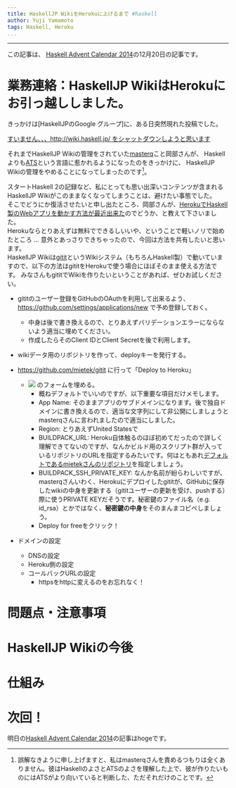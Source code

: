 ```yaml
---
title: HaskellJP WikiをHerokuに上げるまで #haskell
author: Yuji Yamamoto
tags: Haskell, Heroku
...
```

---

この記事は、
[Haskell Advent Calendar 2014](http://qiita.com/advent-calendar/2014/haskell)の12月20日の記事です。

# 業務連絡：HaskellJP WikiはHerokuにお引っ越ししました。

きっかけは[HaskellJPのGoogle グループ]に、ある日突然現れた投稿でした。

[すいません、、、http://wiki.haskell.jp/ をシャットダウンしようと思います](https://groups.google.com/forum/#!topic/haskell-jp/eBpKV6zGM5o)

それまでHaskellJP Wikiの管理をされていた[masterq](https://twitter.com/masterq_mogumog)こと岡部さんが、
Haskellよりも[ATS](http://jats-ug.metasepi.org/)という言語に惹かれるようになったのをきっかけに、
HaskellJP Wikiの管理をやめることになってしまったのです[^masterq]。

[^masterq]: 誤解なきように申し上げますと、私はmasterqさんを責めるつもりは全くありません。彼はHaskellのよさとATSのよさを理解した上で、彼が作りたいものにはATSがより向いていると判断した、ただそれだけのことです。

スタートHaskell 2の記録など、私にとっても思い出深いコンテンツが含まれるHaskellJP Wikiがこのままなくなってしまうことは、避けたい事態でした。 \
そこでどうにか復活させたいと申し出たところ、岡部さんが、[HerokuでHaskell製のWebアプリを動かす方法が最近出来た](https://haskellonheroku.com/)のでどうか、と教えて下さいました。 \
Herokuならとりあえずは無料でできるしいいや、ということで軽いノリで始めたところ ... 意外とあっさりできちゃったので、今回は方法を共有したいと思います。 \
HaskellJP Wikiは[gitit](https://github.com/jgm/gitit)というWikiシステム（もちろんHaskell製）で動いていますので、以下の方法はgititをHerokuで使う場合にほぼそのまま使える方法です。
みなさんもgititでWikiを作りたいということがあれば、ぜひお試しください。

- gititのユーザー登録をGitHubのOAuthを利用して出来るよう、 https://github.com/settings/applications/new で予め登録しておく。
    - 中身は後で書き換えるので、とりあえずバリデーションエラーにならないよう適当に埋めてください。
    - 作成したらそのClient IDとClient Secretを後で利用します。
- wikiデータ用のリポジトリを作って、deployキーを発行する。
- https://github.com/mietek/gitit に行って「Deploy to Heroku」
    - ![](/imgs/2014-11-29-screencapture-dashboard-next-heroku-com-new.png) のフォームを埋める。
        - 概ねデフォルトでいいのですが、以下重要な項目だけメモします。
        - App Name: そのままアプリのサブドメインになります。後で独自ドメインに書き換えるので、適当な文字列にして非公開にしましょうとmasterqさんに言われましたので適当にしました。
        - Region: とりあえずUnited Statesで
        - BUILDPACK_URL: Heroku自体触るのほぼ初めてだったので詳しく理解できてないのですが、なんかビルド用のスクリプト群が入っているリポジトリのURLを指定するみたいです。何はともあれ[デフォルトであるmietekさんのリポジトリ](https://github.com/mietek/haskell-on-heroku)を指定しましょう。
        - BUILDPACK_SSH_PRIVATE_KEY: なんか名前が紛らわしいですが、masterqさんいわく、Herokuにデプロイしたgititが、GitHubに保存したwikiの中身を更新する（gititユーザーの更新を受け、pushする）際に使うPRIVATE KEYだそうです。秘密鍵のファイル名（e.g. id_rsa）とかではなく、**秘密鍵の中身**をそのまんまコピペしましょう。
        - Deploy for freeをクリック！

- ドメインの設定
    - DNSの設定
    - Heroku側の設定
    - コールバックURLの設定
        - httpsをhttpに変えるのをお忘れなく！

# 問題点・注意事項

# HaskellJP Wikiの今後

# 仕組み

# 次回！

明日の[Haskell Advent Calendar 2014](http://qiita.com/advent-calendar/2014/haskell)の記事はhogeです。

